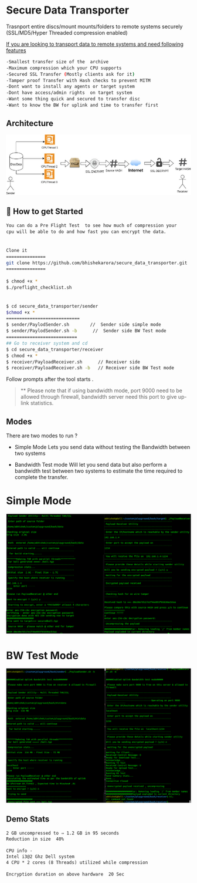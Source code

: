 # Secure Data Transporter
Trasnport  entire discs/mount mounts/folders to remote systems securely (SSL/MD5/Hyper Threaded compression enabled)

<u>If you are looking to transport data to remote systems and need following features</u>

```sh
-Smallest transfer size of the  archive
-Maximum compression which your CPU supports
-Secured SSL Transfer (Mostly clients ask for it)
-Tamper proof Transfer with Hash checks to prevent MITM
-Dont want to install any agents or target system
-Dont have access/admin rights  on target system
-Want some thing quick and secured to transfer disc
-Want to know the BW for uplink and time to transfer first

```
## Architecture
![High level Architecture](https://github.com/bhishekarora/secure_data_transporter/blob/master/img/Architecture.jpg)


## 📜 How to get Started 

  


```sh
You can do a Pre Flight Test  to see how much of compression your 
cpu will be able to do and how fast you can encrypt the data.


Clone it 
===============
git clone https://github.com/bhishekarora/secure_data_transporter.git
===============

$ chmod +x *
$./preflight_checklist.sh


$ cd secure_data_transporter/sender
$chmod +x *
============================
$ sender/PaylodSender.sh        //  Sender side simple mode
$ sender/PaylodSender.sh -b      //  Sender side BW Test mode
===========================
## Go to receiver system and cd 
$ cd secure_data_transporter/receiver
$ chmod +x *
$ receiver/PayloadReceiver.sh      // Receiver side
$ receiver/PayloadReceiver.sh -b   // Receiver side BW Test mode
```
Follow prompts after the tool starts .

> ** Please note that if using bandwidth mode, port 9000 need to be allowed through firewall,  bandwidth server need this port to give
> up-link statistics.




##  Modes

There are two modes to run ?

 - Simple Mode
 Lets you send data without testing the Bandwidth between two systems
 
- Bandwidth Test mode
Will let you send data but also perform a bandwidth test between two systems to estimate the time required to complete the transfer.
  



Simple Mode
===========
![Demo run without BW Test](https://github.com/bhishekarora/secure_data_transporter/blob/master/img/PayloadSender.png)

BW Test Mode
===========
![Demo run with BW Test](https://github.com/bhishekarora/secure_data_transporter/blob/master/img/PayloadSender_BWmode.png)


## Demo Stats 
```
2 GB uncompressed to ⇒ 1.2 GB in 95 seconds 
Reduction in size  40%  

CPU info - 
Intel i3@2 Ghz Dell system
4 CPU * 2 cores (8 Threads) utilized while compression 

Encryption duration on above hardware  20 Sec
```

